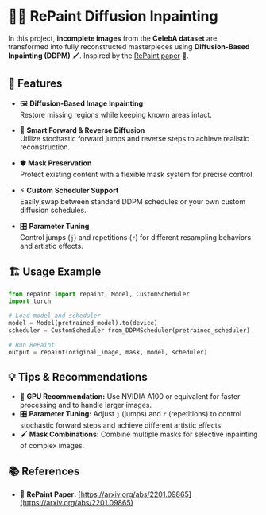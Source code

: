 # 🎨✨ RePaint Diffusion Inpainting

In this project, **incomplete images** from the **CelebA dataset** are transformed into fully reconstructed masterpieces using **Diffusion-Based Inpainting (DDPM)** 🖌️. Inspired by the [RePaint paper](https://arxiv.org/abs/2201.09865) 📰.

## 🚀 Features

- 🖼️ **Diffusion-Based Image Inpainting**  
  Restore missing regions while keeping known areas intact.  

- 🔄 **Smart Forward & Reverse Diffusion**  
  Utilize stochastic forward jumps and reverse steps to achieve realistic reconstruction.  

- 🛡️ **Mask Preservation**  
  Protect existing content with a flexible mask system for precise control.  

- ⚡ **Custom Scheduler Support**  
  Easily swap between standard DDPM schedules or your own custom diffusion schedules.  

- 🎛️ **Parameter Tuning**  
  Control jumps (`j`) and repetitions (`r`) for different resampling behaviors and artistic effects.

## 🏗️ Usage Example

```python
from repaint import repaint, Model, CustomScheduler
import torch

# Load model and scheduler
model = Model(pretrained_model).to(device)
scheduler = CustomScheduler.from_DDPMScheduler(pretrained_scheduler)

# Run RePaint
output = repaint(original_image, mask, model, scheduler)
```

## 💡 Tips & Recommendations

- 🚀 **GPU Recommendation:** Use NVIDIA A100 or equivalent for faster processing and to handle larger images.  
- 🎛️ **Parameter Tuning:** Adjust `j` (jumps) and `r` (repetitions) to control stochastic forward steps and achieve different artistic effects.  
- 🖌️ **Mask Combinations:** Combine multiple masks for selective inpainting of complex images.

## 📚 References

- 📰 **RePaint Paper:** [https://arxiv.org/abs/2201.09865](https://arxiv.org/abs/2201.09865)
